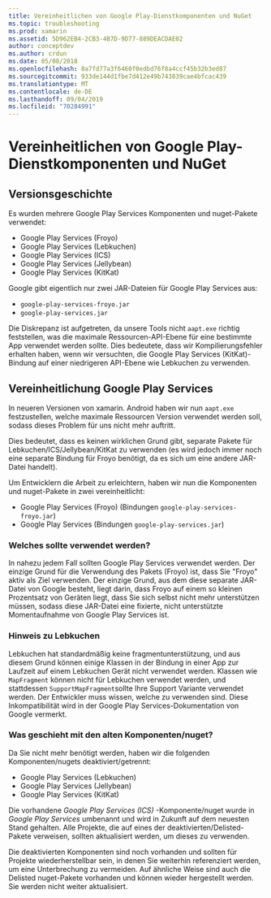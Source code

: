 ```yaml
---
title: Vereinheitlichen von Google Play-Dienstkomponenten und NuGet
ms.topic: troubleshooting
ms.prod: xamarin
ms.assetid: 5D962EB4-2CB3-4B7D-9D77-889DEACDAE02
author: conceptdev
ms.author: crdun
ms.date: 05/08/2018
ms.openlocfilehash: 8a7fd77a3f6460f0edbd76f8a4ccf45b32b3ed87
ms.sourcegitcommit: 933de144d1fbe7d412e49b743839cae4bfcac439
ms.translationtype: MT
ms.contentlocale: de-DE
ms.lasthandoff: 09/04/2019
ms.locfileid: "70284991"
---
```

# <a name="unifying-google-play-services-components-and-nuget"></a>Vereinheitlichen von Google Play-Dienstkomponenten und NuGet

## <a name="history"></a>Versionsgeschichte

Es wurden mehrere Google Play Services Komponenten und nuget-Pakete verwendet:

- Google Play Services (Froyo)
- Google Play Services (Lebkuchen)
- Google Play Services (ICS)
- Google Play Services (Jellybean)
- Google Play Services (KitKat)

Google gibt eigentlich nur zwei JAR-Dateien für Google Play Services aus:

- `google-play-services-froyo.jar`
- `google-play-services.jar`

Die Diskrepanz ist aufgetreten, da unsere Tools nicht `aapt.exe` richtig feststellen, was die maximale Ressourcen-API-Ebene für eine bestimmte App verwendet werden sollte. Dies bedeutete, dass wir Kompilierungsfehler erhalten haben, wenn wir versuchten, die Google Play Services (KitKat)-Bindung auf einer niedrigeren API-Ebene wie Lebkuchen zu verwenden.

## <a name="unifying-google-play-services"></a>Vereinheitlichung Google Play Services

In neueren Versionen von xamarin. Android haben wir nun `aapt.exe` festzustellen, welche maximale Ressourcen Version verwendet werden soll, sodass dieses Problem für uns nicht mehr auftritt.

Dies bedeutet, dass es keinen wirklichen Grund gibt, separate Pakete für Lebkuchen/ICS/Jellybean/KitKat zu verwenden (es wird jedoch immer noch eine separate Bindung für Froyo benötigt, da es sich um eine andere JAR-Datei handelt).

Um Entwicklern die Arbeit zu erleichtern, haben wir nun die Komponenten und nuget-Pakete in zwei vereinheitlicht:

- Google Play Services (Froyo) (Bindungen `google-play-services-froyo.jar`)
- Google Play Services (Bindungen `google-play-services.jar`)

### <a name="which-one-should-be-used"></a>Welches sollte verwendet werden?

In nahezu jedem Fall sollten Google Play Services verwendet werden. Der einzige Grund für die Verwendung des Pakets (Froyo) ist, dass Sie "Froyo" aktiv als Ziel verwenden. Der einzige Grund, aus dem diese separate JAR-Datei von Google besteht, liegt darin, dass Froyo auf einem so kleinen Prozentsatz von Geräten liegt, dass Sie sich selbst nicht mehr unterstützen müssen, sodass diese JAR-Datei eine fixierte, nicht unterstützte Momentaufnahme von Google Play Services ist.

### <a name="note-about-gingerbread"></a>Hinweis zu Lebkuchen

Lebkuchen hat standardmäßig keine fragmentunterstützung, und aus diesem Grund können einige Klassen in der Bindung in einer App zur Laufzeit auf einem Lebkuchen Gerät nicht verwendet werden. Klassen wie `MapFragment` können nicht für Lebkuchen verwendet werden, und stattdessen `SupportMapFragment`sollte Ihre Support Variante verwendet werden. Der Entwickler muss wissen, welche zu verwenden sind. Diese Inkompatibilität wird in der Google Play Services-Dokumentation von Google vermerkt.

### <a name="what-happens-to-the-old-componentsnugets"></a>Was geschieht mit den alten Komponenten/nuget?

Da Sie nicht mehr benötigt werden, haben wir die folgenden Komponenten/nugets deaktiviert/getrennt:

- Google Play Services (Lebkuchen)
- Google Play Services (Jellybean)
- Google Play Services (KitKat)

Die vorhandene _Google Play Services (ICS)_ -Komponente/nuget wurde in _Google Play Services_ umbenannt und wird in Zukunft auf dem neuesten Stand gehalten. Alle Projekte, die auf eines der deaktivierten/Delisted-Pakete verweisen, sollten aktualisiert werden, um dieses zu verwenden.

Die deaktivierten Komponenten sind noch vorhanden und sollten für Projekte wiederherstellbar sein, in denen Sie weiterhin referenziert werden, um eine Unterbrechung zu vermeiden. Auf ähnliche Weise sind auch die Delisted nuget-Pakete vorhanden und können wieder hergestellt werden. Sie werden nicht weiter aktualisiert.
